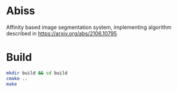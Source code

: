 # Abiss
Affinity based image segmentation system, implementing algorithm described in https://arxiv.org/abs/2106.10795

# Build
```sh
mkdir build && cd build
cmake ..
make
```
